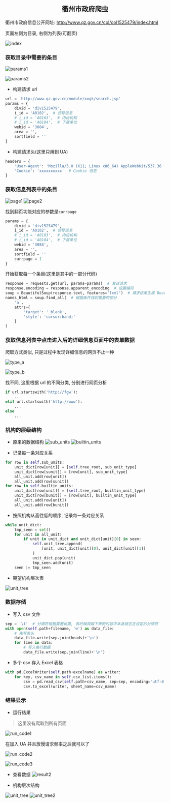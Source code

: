 ## <center>衢州市政府爬虫</center>

<!--s-->

衢州市政府信息公开网址: http://www.qz.gov.cn/col/col1525479/index.html

页面左侧为目录, 右侧为列表(可翻页)

![index](./images/index.png)

<!--s-->

### 获取目录中需要的条目

![params1](./images/get_params1.png)

<!--v-->

![params2](./images/get_params2.png)

<!--s-->

* 构建请求 url
```python
url = 'http://www.qz.gov.cn/module/xxgk/search.jsp'
params = {
    divid = 'div1525479',
    i_id = 'A0102',  # 领导信息
    # i_id = 'A0103',  # 内设机构
    # i_id = 'A0104',  # 下属单位
    webid = '3084',
    area = '',
    sortfield = ''
}
```

* 构建请求头(这里只用到 UA)
```python
headers = {
    'User-Agent': 'Mozilla/5.0 (X11; Linux x86_64) AppleWebKit/537.36 (KHTML, like Gecko) Chrome/75.0.3770.142 Safari/537.36'
    'Cookie': 'xxxxxxxxxx'  # Cookie 信息
}
```
<!--s-->

### 获取信息列表中的条目

![page1](./images/get_page1.png)
![page2](./images/get_page2.png)

<!--v-->
找到翻页功能对应的参数是`currpage`
```python
params = {
    divid = 'div1525479',
    i_id = 'A0102',  # 领导信息
    # i_id = 'A0103',  # 内设机构
    # i_id = 'A0104',  # 下属单位
    webid = '3084',
    area = '',
    sortfield = ''
    currpage = 1
}
```

<!--v-->
开始获取每一个条目(这里是其中的一部分代码)
```python
response = requests.get(url, params=params)  # 发送请求
response.encoding = response.apparent_encoding  # 设置编码
soup = BeautifulSoup(response.text, features='lxml')  # 请求结果生成 BeautifulSoup 对象
names_html = soup.find_all(  # 根据条件找到需要的部分
    'a',
    attrs={
        'target': '_blank',
        'style': 'cursor:hand;'
    }
)
```

<!--s-->
### 获取信息列表中点击进入后的详细信息页面中的表单数据

爬取方式类似, 只是过程中发现详细信息的网页不止一种

![type_a](./images/type_a.png)
<!--v-->
![type_b](./images/type_b.png)

<!--v-->
找不同, 这里根据 url 的不同分类, 分别进行网页分析
```python
if url.startswith('http://fgw'):
    ...
elif url.startswith('http://www'):
    ...
else
    ...
```

<!--s-->
### 机构的层级结构

* 原来的数据结构
![sub_units](./images/sub_units.png)
![builtin_units](./images/builtin_units.png)

<!--v-->
* 记录每一条对应关系
```python
for row in self.sub_units:
    unit_dict[row[unit]] = [self.tree_root, sub_unit_type]
    unit_dict[row[sunit]] = [row[unit], sub_unit_type]
    all_unit.add(row[unit])
    all_unit.add(row[sunit])
for row in self.builtin_units:
    unit_dict[row[unit]] = [self.tree_root, builtin_unit_type]
    unit_dict[row[bunit]] = [row[unit], builtin_unit_type]
    all_unit.add(row[unit])
    all_unit.add(row[bunit])
```
<!--v-->
* 按照机构从高往低的顺序, 记录每一条对应关系
```python
while unit_dict:
    tmp_seen = set()
    for unit in all_unit:
        if unit in unit_dict and unit_dict[unit][0] in seen:
            self.unit_tree.append(
                [unit, unit_dict[unit][0], unit_dict[unit][1]]
            )
            unit_dict.pop(unit)
            tmp_seen.add(unit)
    seen |= tmp_seen
```
<!--v-->
* 期望机构层次表

![unit_tree](./images/unit_tree.png)

<!--s-->
### 数据存储

* 写入 csv 文件
```python
sep = '\t'  # 分隔符根据需要设置, 有时候爬取下来的内容中本身就包含设定的分隔符
with open(self.path+filename, 'w') as data_file:
    # 先写表头
    data_file.write(sep.join(heads)+'\n')
    for line in data:
        # 写入每行数据
        data_file.write(sep.join(line)+'\n')
```

* 多个 csv 存入 Excel 表格
```python
with pd.ExcelWriter(self.path+excelname) as writer:
    for key, csv_name in self.csv_list.items():
        csv = pd.read_csv(self.path+csv_name, sep=sep, encoding='utf-8')
        csv.to_excel(writer, sheet_name=csv_name)
```
<!--s-->
### 结果显示

* 运行结果

>这里没有爬取到所有页面

![run_code1](./images/run_code1.png)

<!--v-->
在加入 UA 并且放慢请求频率之后就可以了

![run_code2](./images/run_code2.png)

<!--v-->
![run_code3](./images/run_code3.png)
<!--v-->
* 查看数据
![result2](./images/result2.png)
<!--v-->
* 机构层次结构

![unit_tree](./images/unit_tree.png)
![unit_tree2](./images/unit_tree2.png)
